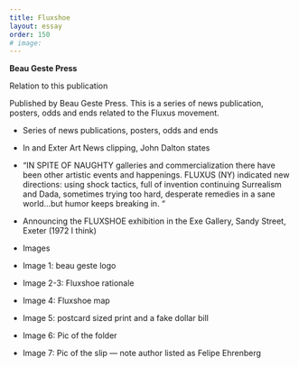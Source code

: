 ```yaml
---
title: Fluxshoe
layout: essay
order: 150
# image:
---
```

**Beau Geste Press**

Relation to this publication

Published by Beau Geste Press. This is a series of news publication, posters, odds and ends related to the Fluxus movement.

-   Series of news publications, posters, odds and ends

-   In and Exter Art News clipping, John Dalton states

-   “IN SPITE OF NAUGHTY galleries and commercialization there have been other artistic events and happenings. FLUXUS (NY) indicated new directions: using shock tactics, full of invention continuing Surrealism and Dada, sometimes trying too hard, desperate remedies in a sane world…but humor keeps breaking in. “

-   Announcing the FLUXSHOE exhibition in the Exe Gallery, Sandy Street, Exeter (1972 I think)

-   Images

-   Image 1: beau geste logo

-   Image 2-3: Fluxshoe rationale

-   Image 4: Fluxshoe map

-   Image 5: postcard sized print and a fake dollar bill

-   Image 6: Pic of the folder

-   Image 7: Pic of the slip — note author listed as Felipe Ehrenberg
